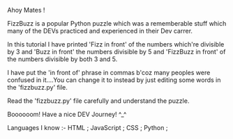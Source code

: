 Ahoy Mates !

FizzBuzz is a popular Python puzzle which was a rememberable stuff which many of the DEVs practiced and experienced in their Dev carrer.

In this tutorial I have printed 'Fizz in front' of the numbers which're divisible by 3 and 
'Buzz in front' the numbers divisible by 5 and 'FizzBuzz in front'
of the numbers divisible by both 3 and 5.

I have put the 'in front of' phrase in commas b'coz many peoples were confused in it....You can change it to instead by just editing some words in the 'fizzbuzz.py' file.

Read the 'fizzbuzz.py' file carefully and understand the puzzle.

Boooooom! Have a nice DEV Journey! ^_^

Languages I know :- HTML ; JavaScript ; CSS ; Python ;

